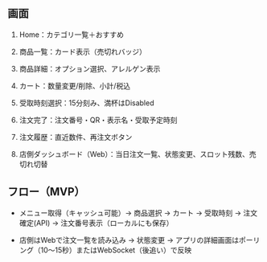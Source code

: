 ## 画面		
1. Home：カテゴリ一覧＋おすすめ		
        
2. 商品一覧：カード表示（売切れバッジ）		
        
3. 商品詳細：オプション選択、アレルゲン表示		
        
4. カート：数量変更/削除、小計/税込		
        
5. 受取時刻選択：15分刻み、満杯はDisabled		
        
6. 注文完了：注文番号・QR・表示名・受取予定時刻		
        
7. 注文履歴：直近数件、再注文ボタン		
        
8. 店側ダッシュボード（Web）：当日注文一覧、状態変更、スロット残数、売切れ切替		
        
## フロー（MVP）		
- メニュー取得（キャッシュ可能）→ 商品選択 → カート → 受取時刻 → 注文確定(API) → 注文番号表示（ローカルにも保存）		
        
- 店側はWebで注文一覧を読み込み → 状態変更 → アプリの詳細画面はポーリング（10〜15秒）またはWebSocket（後追い）で反映		
